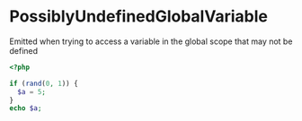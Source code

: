# PossiblyUndefinedGlobalVariable

Emitted when trying to access a variable in the global scope that may not be defined

```php
<?php

if (rand(0, 1)) {
  $a = 5;
}
echo $a;
```
